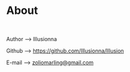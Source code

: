 # About

<br />

Author --> Illusionna

Github --> https://github.com/Illusionna/Illusion

E-mail --> zoliomarling@gmail.com